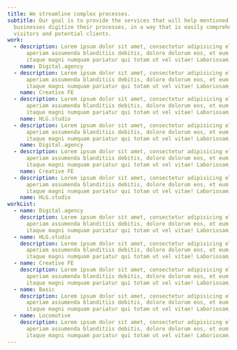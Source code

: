 ```yaml
---
title: We streamline complex processes.
subtitle: Our goal is to provide the services that will help mentioned
  businesses digitize their processes, in a way that is easily comprehensible by
  visitors and potential clients.
work:
  - description: Lorem ipsum dolor sit amet, consectetur adipisicing elit. Ab
      aperiam assumenda blanditiis debitis, dolore dolorum eos, et eum eveniet
      itaque magni numquam pariatur qui totam ut vel vitae! Laboriosam, tenetur.
    name: Digital.agency
  - description: Lorem ipsum dolor sit amet, consectetur adipisicing elit. Ab
      aperiam assumenda blanditiis debitis, dolore dolorum eos, et eum eveniet
      itaque magni numquam pariatur qui totam ut vel vitae! Laboriosam, tenetur.
    name: Creative FE
  - description: Lorem ipsum dolor sit amet, consectetur adipisicing elit. Ab
      aperiam assumenda blanditiis debitis, dolore dolorum eos, et eum eveniet
      itaque magni numquam pariatur qui totam ut vel vitae! Laboriosam, tenetur.
    name: HLG.studio
  - description: Lorem ipsum dolor sit amet, consectetur adipisicing elit. Ab
      aperiam assumenda blanditiis debitis, dolore dolorum eos, et eum eveniet
      itaque magni numquam pariatur qui totam ut vel vitae! Laboriosam, tenetur.
    name: Digital.agency
  - description: Lorem ipsum dolor sit amet, consectetur adipisicing elit. Ab
      aperiam assumenda blanditiis debitis, dolore dolorum eos, et eum eveniet
      itaque magni numquam pariatur qui totam ut vel vitae! Laboriosam, tenetur.
    name: Creative FE
  - description: Lorem ipsum dolor sit amet, consectetur adipisicing elit. Ab
      aperiam assumenda blanditiis debitis, dolore dolorum eos, et eum eveniet
      itaque magni numquam pariatur qui totam ut vel vitae! Laboriosam, tenetur.
    name: HLG.studio
workList:
  - name: Digital.agency
    description: Lorem ipsum dolor sit amet, consectetur adipisicing elit. Ab
      aperiam assumenda blanditiis debitis, dolore dolorum eos, et eum eveniet
      itaque magni numquam pariatur qui totam ut vel vitae! Laboriosam, tenetur.
  - name: HLG.studio
    description: Lorem ipsum dolor sit amet, consectetur adipisicing elit. Ab
      aperiam assumenda blanditiis debitis, dolore dolorum eos, et eum eveniet
      itaque magni numquam pariatur qui totam ut vel vitae! Laboriosam, tenetur.
  - name: Creative FE
    description: Lorem ipsum dolor sit amet, consectetur adipisicing elit. Ab
      aperiam assumenda blanditiis debitis, dolore dolorum eos, et eum eveniet
      itaque magni numquam pariatur qui totam ut vel vitae! Laboriosam, tenetur.
  - name: Basic
    description: Lorem ipsum dolor sit amet, consectetur adipisicing elit. Ab
      aperiam assumenda blanditiis debitis, dolore dolorum eos, et eum eveniet
      itaque magni numquam pariatur qui totam ut vel vitae! Laboriosam, tenetur.
  - name: Locomotive
    description: Lorem ipsum dolor sit amet, consectetur adipisicing elit. Ab
      aperiam assumenda blanditiis debitis, dolore dolorum eos, et eum eveniet
      itaque magni numquam pariatur qui totam ut vel vitae! Laboriosam, tenetur.
---
```

